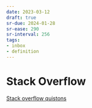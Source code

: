 ```yaml
---
date: 2023-03-12
draft: true
sr-due: 2024-01-28
sr-ease: 290
sr-interval: 256
tags:
- inbox
- definition
---
```


# Stack Overflow

[Stack overflow quistons](https://stackoverflow.com/questions)